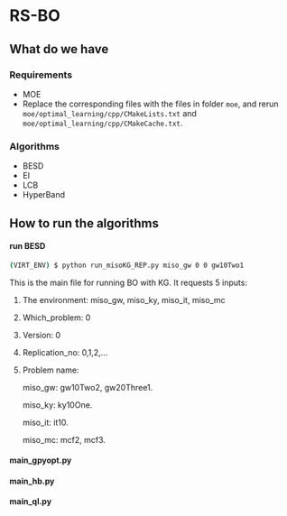 # RS-BO

## What do we have
### Requirements
  
  * MOE
  * Replace the corresponding files with the files in folder ```moe```, and rerun ```moe/optimal_learning/cpp/CMakeLists.txt``` and ```moe/optimal_learning/cpp/CMakeCache.txt```.

### Algorithms
  * BESD
  * EI
  * LCB
  * HyperBand

## How to run the algorithms
#### run BESD
  ```bash
  (VIRT_ENV) $ python run_misoKG_REP.py miso_gw 0 0 gw10Two1
  ```
  This is the main file for running BO with KG. It requests 5 inputs:
  
  1) The environment: miso_gw, miso_ky, miso_it, miso_mc
  
  2) Which_problem: 0
  
  3) Version: 0
  
  4) Replication_no: 0,1,2,...
  
  5) Problem name: 
     
     miso_gw: gw10Two2, gw20Three1.
     
     miso_ky: ky10One.
     
     miso_it: it10.
     
     miso_mc: mcf2, mcf3.
  
#### main_gpyopt.py

#### main_hb.py

#### main_ql.py
